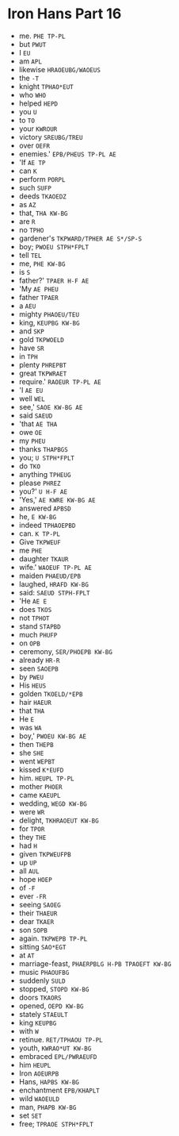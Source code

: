 # Iron Hans Part 16

* me. `PHE TP-PL`
* but `PWUT`
* I `EU`
* am `APL`
* likewise `HRAOEUBG/WAOEUS`
* the `-T`
* knight `TPHAO*EUT`
* who `WHO`
* helped `HEPD`
* you `U`
* to `TO`
* your `KWROUR`
* victory `SREUBG/TREU`
* over `OEFR`
* enemies.' `EPB/PHEUS TP-PL AE`
* 'If `AE TP`
* can `K`
* perform `PORPL`
* such `SUFP`
* deeds `TKAOEDZ`
* as `AZ`
* that, `THA KW-BG`
* are `R`
* no `TPHO`
* gardener's `TKPWARD/TPHER AE S*/SP-S`
* boy; `PWOEU STPH*FPLT`
* tell `TEL`
* me, `PHE KW-BG`
* is `S`
* father?' `TPAER H-F AE`
* 'My `AE PHEU`
* father `TPAER`
* a `AEU`
* mighty `PHAOEU/TEU`
* king, `KEUPBG KW-BG`
* and `SKP`
* gold `TKPWOELD`
* have `SR`
* in `TPH`
* plenty `PHREPBT`
* great `TKPWRAET`
* require.' `RAOEUR TP-PL AE`
* 'I `AE EU`
* well `WEL`
* see,' `SAOE KW-BG AE`
* said `SAEUD`
* 'that `AE THA`
* owe `OE`
* my `PHEU`
* thanks `THAPBGS`
* you; `U STPH*FPLT`
* do `TKO`
* anything `TPHEUG`
* please `PHREZ`
* you?' `U H-F AE`
* 'Yes,' `AE KWRE KW-BG AE`
* answered `APBSD`
* he, `E KW-BG`
* indeed `TPHAOEPBD`
* can. `K TP-PL`
* Give `TKPWEUF`
* me `PHE`
* daughter `TKAUR`
* wife.' `WAOEUF TP-PL AE`
* maiden `PHAEUD/EPB`
* laughed, `HRAFD KW-BG`
* said: `SAEUD STPH-FPLT`
* 'He `AE E`
* does `TKOS`
* not `TPHOT`
* stand `STAPBD`
* much `PHUFP`
* on `OPB`
* ceremony, `SER/PHOEPB KW-BG`
* already `HR-R`
* seen `SAOEPB`
* by `PWEU`
* His `HEUS`
* golden `TKOELD/*EPB`
* hair `HAEUR`
* that `THA`
* He `E`
* was `WA`
* boy,' `PWOEU KW-BG AE`
* then `THEPB`
* she `SHE`
* went `WEPBT`
* kissed `K*EUFD`
* him. `HEUPL TP-PL`
* mother `PHOER`
* came `KAEUPL`
* wedding, `WEGD KW-BG`
* were `WR`
* delight, `TKHRAOEUT KW-BG`
* for `TPOR`
* they `THE`
* had `H`
* given `TKPWEUFPB`
* up `UP`
* all `AUL`
* hope `HOEP`
* of `-F`
* ever `-FR`
* seeing `SAOEG`
* their `THAEUR`
* dear `TKAER`
* son `SOPB`
* again. `TKPWEPB TP-PL`
* sitting `SAO*EGT`
* at `AT`
* marriage-feast, `PHAERPBLG H-PB TPAOEFT KW-BG`
* music `PHAOUFBG`
* suddenly `SULD`
* stopped, `STOPD KW-BG`
* doors `TKAORS`
* opened, `OEPD KW-BG`
* stately `STAEULT`
* king `KEUPBG`
* with `W`
* retinue. `RET/TPHAOU TP-PL`
* youth, `KWRAO*UT KW-BG`
* embraced `EPL/PWRAEUFD`
* him `HEUPL`
* Iron `AOEURPB`
* Hans, `HAPBS KW-BG`
* enchantment `EPB/KHAPLT`
* wild `WAOEULD`
* man, `PHAPB KW-BG`
* set `SET`
* free; `TPRAOE STPH*FPLT`
